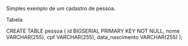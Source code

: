 Simples exemplo de um cadastro de pessoa.

Tabela

CREATE TABLE pessoa
(
    id BIGSERIAL PRIMARY KEY NOT NULL,
    nome VARCHAR(255),
    cpf VARCHAR(255),
   	data_nascimento VARCHAR(255)
);
